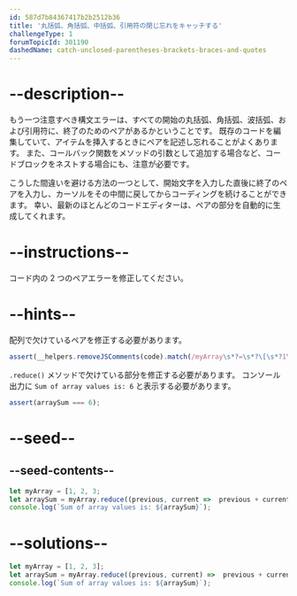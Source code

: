 ```yaml
---
id: 587d7b84367417b2b2512b36
title: '丸括弧、角括弧、中括弧、引用符の閉じ忘れをキャッチする'
challengeType: 1
forumTopicId: 301190
dashedName: catch-unclosed-parentheses-brackets-braces-and-quotes
---
```


# --description--

もう一つ注意すべき構文エラーは、すべての開始の丸括弧、角括弧、波括弧、および引用符に、終了のためのペアがあるかということです。 既存のコードを編集していて、アイテムを挿入するときにペアを記述し忘れることがよくあります。 また、コールバック関数をメソッドの引数として追加する場合など、コードブロックをネストする場合にも、注意が必要です。

こうした間違いを避ける方法の一つとして、開始文字を入力した直後に終了のペアを入力し、カーソルをその中間に戻してからコーディングを続けることができます。 幸い、最新のほとんどのコードエディターは、ペアの部分を自動的に生成してくれます。

# --instructions--

コード内の 2 つのペアエラーを修正してください。

# --hints--

配列で欠けているペアを修正する必要があります。

```js
assert(__helpers.removeJSComments(code).match(/myArray\s*?=\s*?\[\s*?1\s*?,\s*?2\s*?,\s*?3\s*?\];/g));
```

`.reduce()` メソッドで欠けている部分を修正する必要があります。 コンソール出力に `Sum of array values is: 6` と表示する必要があります。

```js
assert(arraySum === 6);
```

# --seed--

## --seed-contents--

```js
let myArray = [1, 2, 3;
let arraySum = myArray.reduce((previous, current =>  previous + current);
console.log(`Sum of array values is: ${arraySum}`);
```

# --solutions--

```js
let myArray = [1, 2, 3];
let arraySum = myArray.reduce((previous, current) =>  previous + current);
console.log(`Sum of array values is: ${arraySum}`);
```
